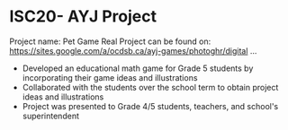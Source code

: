 # ISC20- AYJ Project
Project name: Pet Game Real
Project can be found on: https://sites.google.com/a/ocdsb.ca/ayj-games/photoghr/digital
...
- Developed an educational math game for Grade 5 students by incorporating their game ideas and illustrations
- Collaborated with the students over the school term to obtain project ideas and illustrations
- Project was presented to Grade 4/5 students, teachers, and school's superintendent

